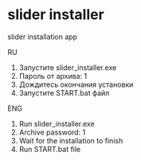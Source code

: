 # slider installer
slider installation app

RU
1. Запустите slider_installer.exe
2. Пароль от архива: 1
3. Дождитесь окончания установки
4. Запустите START.bat файл

ENG
1. Run slider_installer.exe
2. Archive password: 1
3. Wait for the installation to finish
4. Run START.bat file
